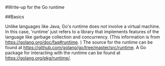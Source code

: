 #Write-up for the Go runtime

##Basics

Unlike languages like Java, Go's runtime does *not* involve a virtual machine.
In this case, 'runtime' just refers to a library that implements features of the language like garbage collection and concurrency.
(This information is from https://golang.org/doc/faq#runtime. )
The source for the runtime can be found at https://github.com/golang/go/tree/master/src/runtime.
A Go package for interacting with the runtime can be found at https://golang.org/pkg/runtime/.




